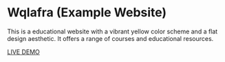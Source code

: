# Wqlafra (Example Website)

This is a educational website with a vibrant yellow color scheme and a flat design aesthetic. It offers a range of courses and educational resources.

[LIVE DEMO](https://eslamjobeh.github.io/wqlafra/)